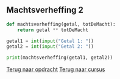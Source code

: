 ## Machtsverheffing 2

```python
def machtsverheffing(getal, totDeMacht):
    return getal ** totDeMacht

getal1 = int(input("Getal 1: "))
getal2 = int(input("Getal 2: "))

print(machtsverheffing(getal1, getal2))
```

[Terug naar opdracht](/taken/machtsverheffing2.html)
[Terug naar cursus](/22_functiesmetreturn.html)